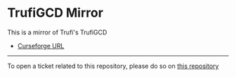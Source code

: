 # TrufiGCD Mirror

This is a mirror of Trufi's TrufiGCD

- [Curseforge URL](https://www.curseforge.com/wow/addons/trufigcd)

----

To open a ticket related to this repository, please do so on [this repository](https://github.com/curseforge-mirror/.github)